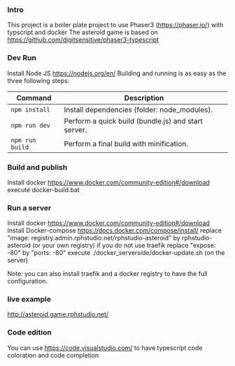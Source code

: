 ### Intro
This project is a boiler plate project to use Phaser3 (https://phaser.io/) with typscript and docker
The asteroid game is based on https://github.com/digitsensitive/phaser3-typescript

### Dev Run

Install Node JS https://nodejs.org/en/
Building and running is as easy as the three following steps:

| Command | Description |
|---------|-------------|
| `npm install` | Install dependencies (folder: node_modules).|
| `npm run dev` | Perform a quick build (bundle.js) and start server.|
| `npm run build` | Perform a final build with minification.|

### Build and publish

Install docker https://www.docker.com/community-edition#/download
execute docker-build.bat

### Run a server
Install docker https://www.docker.com/community-edition#/download
Install Docker-compose https://docs.docker.com/compose/install/
replace "image: registry.admin.rphstudio.net/rphstudio-asteroid" by rphstudio-asteroid (or your own registry)
if you do not use traefik replace "expose: -80" by "ports: -80"
execute ./docker_serverside/docker-update.sh (on the server)

Note: you can also install traefik and a docker registry to have the full configuration.

### live example
http://asteroid.game.rphstudio.net/

### Code edition
You can use https://code.visualstudio.com/ to have typescript code coloration and code completion
